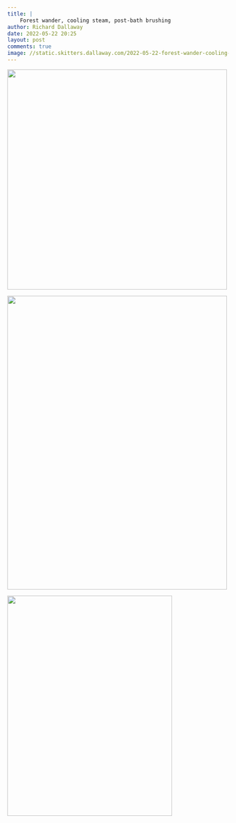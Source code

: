 ```yaml
---
title: |
    Forest wander, cooling steam, post-bath brushing
author: Richard Dallaway
date: 2022-05-22 20:25
layout: post
comments: true
image: //static.skitters.dallaway.com/2022-05-22-forest-wander-cooling-steam-post-bath-brushing-fullsize-0.jpeg
---
```


<a href="//static.skitters.dallaway.com/2022-05-22-forest-wander-cooling-steam-post-bath-brushing-fullsize-0.jpeg"><img src="//static.skitters.dallaway.com/2022-05-22-forest-wander-cooling-steam-post-bath-brushing-thumb-0.jpeg" width="500" height="500"></a>

<a href="//static.skitters.dallaway.com/2022-05-22-forest-wander-cooling-steam-post-bath-brushing-fullsize-1.jpeg"><img src="//static.skitters.dallaway.com/2022-05-22-forest-wander-cooling-steam-post-bath-brushing-thumb-1.jpeg" width="500" height="667"></a>

<a href="//static.skitters.dallaway.com/2022-05-22-forest-wander-cooling-steam-post-bath-brushing-fullsize-2.jpeg"><img src="//static.skitters.dallaway.com/2022-05-22-forest-wander-cooling-steam-post-bath-brushing-thumb-2.jpeg" width="375" height="500"></a>


